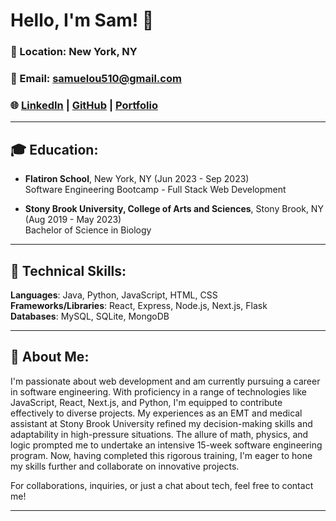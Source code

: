# Hello, I'm Sam! 👋

### 📍 Location: New York, NY
### 📧 Email: [samuelou510@gmail.com](mailto:samuelou510@gmail.com)
### 🌐 [LinkedIn](https://www.linkedin.com/in/samuel-ou-0510s/) | [GitHub](https://github.com/ousamuel) | [Portfolio](https://ousamuel.vercel.app/)

---

## 🎓 **Education**:

- **Flatiron School**, New York, NY (Jun 2023 - Sep 2023)  
  Software Engineering Bootcamp - Full Stack Web Development

- **Stony Brook University, College of Arts and Sciences**, Stony Brook, NY (Aug 2019 - May 2023)  
  Bachelor of Science in Biology
  
---

## 🔧 **Technical Skills**:

**Languages**: Java, Python, JavaScript, HTML, CSS  
**Frameworks/Libraries**: React, Express, Node.js, Next.js, Flask  
**Databases**: MySQL, SQLite, MongoDB  

---

## 🚀 **About Me**:

I'm passionate about web development and am currently pursuing a career in software engineering. With proficiency in a range of technologies like JavaScript, React, Next.js, and Python, I'm equipped to contribute effectively to diverse projects. My experiences as an EMT and medical assistant at Stony Brook University refined my decision-making skills and adaptability in high-pressure situations. The allure of math, physics, and logic prompted me to undertake an intensive 15-week software engineering program. Now, having completed this rigorous training, I'm eager to hone my skills further and collaborate on innovative projects.

For collaborations, inquiries, or just a chat about tech, feel free to contact me!

---
<!--
**ousamuel/ousamuel** is a ✨ _special_ ✨ repository because its `README.md` (this file) appears on your GitHub profile.

Here are some ideas to get you started:

- 🔭 I’m currently working on ...
- 🌱 I’m currently learning ...
- 👯 I’m looking to collaborate on ...
- 🤔 I’m looking for help with ...
- 💬 Ask me about ...
- 📫 How to reach me: ...
- 😄 Pronouns: ...
- ⚡ Fun fact: ...
-->
